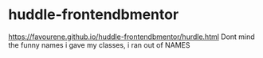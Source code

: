 # huddle-frontendbmentor
https://favourene.github.io/huddle-frontendbmentor/hurdle.html
Dont mind the funny names i gave my classes, i ran out of NAMES
